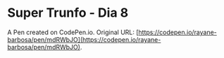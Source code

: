 # Super Trunfo - Dia 8

A Pen created on CodePen.io. Original URL: [https://codepen.io/rayane-barbosa/pen/mdRWbJO](https://codepen.io/rayane-barbosa/pen/mdRWbJO).


